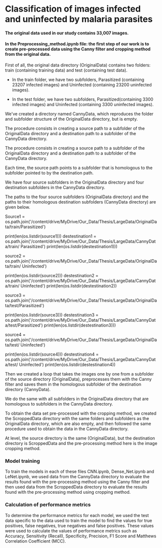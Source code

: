 # Classification of images infected and uninfected by malaria parasites

#### The original data used in our study contains 33,007 images.

#### In the Preprocessing_method.ipynb file: the first step of our work is to create pre-processed data using the Canny filter and cropping method from the original data.

First of all, the original data directory (OriginalData) contains two folders: train (containing training data) and test (containing test data).

* In the train folder, we have two subfolders, Parasitized (containing 23207 infected images) and Uninfected (containing 23200 uninfected images).

* In the test folder, we have two subfolders, Parasitized(containing 3300 infected images) and Uninfected (containing 3300 uninfected images).

We've created a directory named CannyData, which reproduces the folder and subfolder structure of the OriginalData directory, but is empty.

The procedure consists in creating a source path to a subfolder of the OriginalData directory and a destination path to a subfolder of the CannyData directory.

The procedure consists in creating a source path to a subfolder of the OriginalData directory and a destination path to a subfolder of the CannyData directory.

Each time, the source path points to a subfolder that is homologous to the subfolder pointed to by the destination path.

We have four source subfolders in the OriginalData directory and four destination subfolders in the CannyData directory.

The paths to the four source subfolders (OriginalData directory) and the paths to their homologous destination subfolders (CannyData directory) are given below.

Source1 = os.path.join('/content/drive/MyDrive/Our_Data/Thesis/LargeData/OriginalData/train/Parasitized')

print(len(os.listdir(source1)))
destestination1 = os.path.join('/content/drive/MyDrive/Our_Data/Thesis/LargeData/CannyData/train/
Parasitized')
print(len(os.listdir(destestination1)))

source2 = os.path.join('/content/drive/MyDrive/Our_Data/Thesis/LargeData/OriginalData/train/ Uninfected')

print(len(os.listdir(source2)))
destestination2 = os.path.join('/content/drive/MyDrive/Our_Data/Thesis/LargeData/CannyData/train/ Uninfected')
print(len(os.listdir(destestination2))

source3 = os.path.join('/content/drive/MyDrive/Our_Data/Thesis/LargeData/OriginalData/test/Parasitized')

print(len(os.listdir(source3)))
destestination3 = os.path.join('/content/drive/MyDrive/Our_Data/Thesis/LargeData/CannyData/test/Parasitized')
print(len(os.listdir(destestination3)))

source4 = os.path.join('/content/drive/MyDrive/Our_Data/Thesis/LargeData/OriginalData/test/ Uninfected')

print(len(os.listdir(source4)))
destestination4 = os.path.join('/content/drive/MyDrive/Our_Data/Thesis/LargeData/CannyData/test/ Uninfected')
print(len(os.listdir(destestination4))

Then we created a loop that takes the images one by one from a subfolder of the source directory (OriginalData), preprocesses them with the Canny filter and saves them in the homologous subfolder of the destination directory (CannyData).

We do the same with all subfolders in the OriginalData directory that are homologous to subfolders in the CannyData directory.

 To obtain the data set pre-processed with the cropping method, we created the ScroppedData directory with the same folders and subfolders as the OriginalData directory, which are also empty, and then followed the same procedure used to obtain the data in the CannyData directory.

At level, the source directory is the same (OriginalData), but the destination directory is ScroppedData and the pre-processing method here is the image cropping method.

### Model training

To train the models in each of these files CNN.ipynb, Dense_Net.ipynb and LeNet.ipynb, we used data from the CannyData directory to evaluate the results found with the pre-processing method using the Canny filter and then used data from the ScroppedData directory to evaluate the results found with the pre-processing method using cropping method.

### Calculation of performance metrics 

To determine the performance metrics for each model, we used the test data specific to the data used to train the model to find the values for true positives, false negatives, true negatives and false positives.
These values were used to calculate the values of performance metrics such as Accuracy, Sensitivity (Recall), Specificity, Precision, F1 Score and Matthews Correlation Coefficient (MCC).



